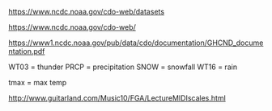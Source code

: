 https://www.ncdc.noaa.gov/cdo-web/datasets


https://www.ncdc.noaa.gov/cdo-web/

https://www1.ncdc.noaa.gov/pub/data/cdo/documentation/GHCND_documentation.pdf

WT03 = thunder
PRCP = precipitation
SNOW = snowfall
WT16 = rain

tmax = max temp


http://www.guitarland.com/Music10/FGA/LectureMIDIscales.html